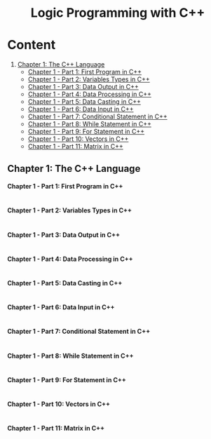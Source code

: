 <h1 align="center"> Logic Programming with C++ </h1>

# Content

1. [Chapter 1: The C++ Language](#chapter1)
    - [Chapter 1 - Part 1: First Program in C++](#chapter1part1)
    - [Chapter 1 - Part 2: Variables Types in C++](#chapter1part2)
    - [Chapter 1 - Part 3: Data Output in C++](#chapter1part3)
    - [Chapter 1 - Part 4: Data Processing in C++](#chapter1part4)
    - [Chapter 1 - Part 5: Data Casting in C++](#chapter1part5)
    - [Chapter 1 - Part 6: Data Input in C++](#chapter1part6)
    - [Chapter 1 - Part 7: Conditional Statement in C++](#chapter1part7)
    - [Chapter 1 - Part 8: While Statement in C++](#chapter1part8)
    - [Chapter 1 - Part 9: For Statement in C++](#chapter1part9)
    - [Chapter 1 - Part 10: Vectors in C++](#chapter1part10)
    - [Chapter 1 - Part 11: Matrix in C++](#chapter1part11)
  
## <a name="chapter1"></a>Chapter 1: The C++ Language

#### <a name="chapter1part1"></a>Chapter 1 - Part 1: First Program in C++

```c


```

#### <a name="chapter1part2"></a>Chapter 1 - Part 2: Variables Types in C++

```c


```

#### <a name="chapter1part3"></a>Chapter 1 - Part 3: Data Output in C++

```c


```

#### <a name="chapter1part4"></a>Chapter 1 - Part 4: Data Processing in C++

```c


```

#### <a name="chapter1part5"></a>Chapter 1 - Part 5: Data Casting in C++

```c


```

#### <a name="chapter1part6"></a>Chapter 1 - Part 6: Data Input in C++

```c


```

#### <a name="chapter1part7"></a>Chapter 1 - Part 7: Conditional Statement in C++

```c


```

#### <a name="chapter1part8"></a>Chapter 1 - Part 8: While Statement in C++

```c


```

#### <a name="chapter1part9"></a>Chapter 1 - Part 9: For Statement in C++

```c


```

#### <a name="chapter1part10"></a>Chapter 1 - Part 10: Vectors in C++

```c


```

#### <a name="chapter1part11"></a>Chapter 1 - Part 11: Matrix in C++

```c


```

<!-- URL's -->
